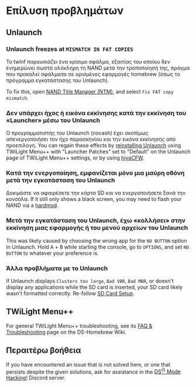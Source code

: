 # Επίλυση προβλημάτων

## Unlaunch

### Unlaunch freezes at `MISMATCH IN FAT COPIES`

Το twlnf παρουσιάζει ένα κρίσιμο σφάλμα, εξαιτίας του οποίου δεν ενημερώνει σωστά ολόκληρη τη NAND μετά την τροποποίησή της, πράγμα που προκαλεί σφάλματα σε ορισμένες εφαρμογές homebrew (όπως το πρόγραμμα εγκατάστασης του Unlaunch).

To fix this, open [NAND Title Manager (NTM)](https://github.com/Epicpkmn11/NTM/releases), and select `Fix FAT copy mismatch`.

### Δεν υπάρχει ήχος ή εικόνα εκκίνησης κατά την εκκίνηση του «Launcher» μέσω του Unlaunch

Ο προγραμματιστής του Unlaunch (nocash) έχει σκοπίμως απενεργοποιήσει τον ήχο παρασκηνίου και την εικόνα εκκίνησης από προεπιλογή. You can regain these effects by [reinstalling Unlaunch](installing-unlaunch.html) using TWiLight Menu++ with "Launcher Patches" set to "Default" on the Unlaunch page of TWiLight Menu++ settings, or by using [hiyaCFW](https://wiki.ds-homebrew.com/hiyacfw/installing).

### Κατά την ενεργοποίηση, εμφανίζεται μόνο μια μαύρη οθόνη μετά την εγκατάσταση του Unlaunch

Δοκιμάστε να αφαιρέσετε την κάρτα SD και να ενεργοποιήσετε ξανά την κονσόλα. If it still only shows a black screen, you may need to flash your NAND via a [hardmod](https://wiki.ds-homebrew.com/ds-index/hardmod).

### Μετά την εγκατάσταση του Unlaunch, έχω «κολλήσει» στην εκκίνηση μιας εφαρμογής ή του μενού αρχείων του Unlaunch

This was likely caused by choosing the wrong app for the `NO BUTTON` option in Unlaunch. Hold <kbd class="face">A</kbd> + <kbd class="face">B</kbd> while starting the console, go to `OPTIONS`, and set `NO BUTTON` to whatever your preference is.

### Άλλα προβλήματα με το Unlaunch

If Unlaunch displays `Clusters too large`, `Bad VBR`, `Bad MBR`, or doesn't display any applications while the SD card is inserted, your SD card likely wasn't formatted correctly. Re-follow [SD Card Setup](sd-card-setup.html).

## TWiLight Menu++

For general TWiLight Menu++ troubleshooting, see its [FAQ & Troubleshooting](https://wiki.ds-homebrew.com/twilightmenu/faq) page on the DS-Homebrew Wiki.

## Περαιτέρω βοήθεια

If you have encountered an issue that is not solved here, or one that persists despite the given solutions, ask for assistance in the [DS<sup>(i)</sup> Mode Hacking!](https://discord.gg/fCzqcWteC4) Discord server.
